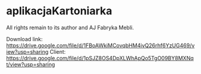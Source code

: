 # aplikacjaKartoniarka

All rights remain to its author and AJ Fabryka Mebli.

Download link: https://drive.google.com/file/d/1FBoAWkiMCovqbHM4ivQ26rhf6YzUG469/view?usp=sharing
Client: https://drive.google.com/file/d/1pSJZ8OS4DpXLWhApQo5TgO09BY8MXNqt/view?usp=sharing

